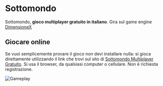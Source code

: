 # Sottomondo
Sottomondo, **gioco multiplayer gratuito in italiano**. Gira sul game engine [DimensioneX](https://www.dimensionex.net/it/)

## Giocare online
Se vuoi semplicemente provare il gioco non devi installare nulla: si gioca direttamente utilizzando il link che trovi sul sito di [Sottomondo Multiplayer Gratuito](https://www.sottomondo.org). Si usa il browser, da qualsiasi computer o cellulare. Non è richiesta registrazione.

![Gameplay](https://www.sottomondo.org/wp-content-it/uploads/2023/01/sottomondo-giocando.jpg)


